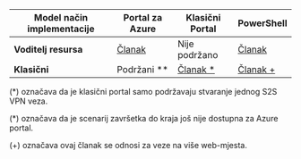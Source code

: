 |**Model način implementacije**| **Portal za Azure** | **Klasični Portal** | **PowerShell**|
|---|---|---|---|
|**Voditelj resursa** | [Članak](vpn-gateway-howto-site-to-site-resource-manager-portal.md)|Nije podržano |[Članak](..articles/vpn-gateway/vpn-gateway-create-site-to-site-rm-powershell.md) |
|**Klasični** |Podržani **| [Članak *](../articles/vpn-gateway/vpn-gateway-site-to-site-create.md)|[Članak +](..articles/vpn-gateway/vpn-gateway-multi-site.md) |


(*) označava da je klasični portal samo podržavaju stvaranje jednog S2S VPN veza.

(*) označava da je scenarij završetka do kraja još nije dostupna za Azure portal.

(+) označava ovaj članak se odnosi za veze na više web-mjesta.



